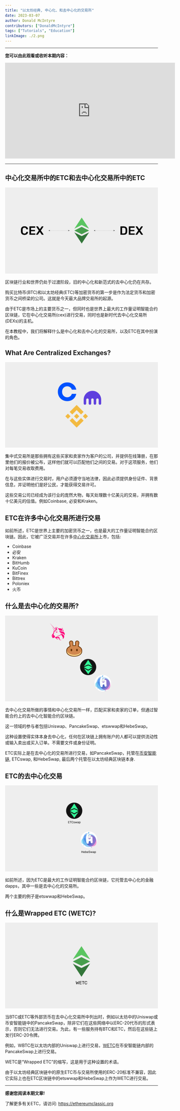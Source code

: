 ```yaml
---
title: "以太坊经典, 中心化、和去中心化的交易所"
date: 2023-03-07
author: Donald McIntyre
contributors: ["DonaldMcIntyre"]
tags: ["Tutorials", "Education"]
linkImage: ./2.png
---
```


---
**您可以由此观看或收听本期内容：**

<iframe width="560" height="315" src="https://www.youtube.com/embed/AdmPWn3XOYI" title="YouTube video player" frameborder="0" allow="accelerometer; autoplay; clipboard-write; encrypted-media; gyroscope; picture-in-picture; web-share" allowfullscreen></iframe>

---

## 中心化交易所中的ETC和去中心化交易所中的ETC

![ETC, CEXs, and DEXs.](./2.png)

区块链行业和世界仍处于过渡阶段，旧的中心化和新范式的去中心化仍在共存。

购买比特币(BTC)和以太坊经典(ETC)等加密货币的第一步是作为法定货币和加密货币之间桥梁的公司。这就是今天最大品牌交易所的起源。

由于ETC是市场上的主要货币之一，但同时也是世界上最大的工作量证明智能合约区块链，它在中心化交易所(cex)进行交易，同时也是新时代去中心化交易所(DEXs)的主机。

在本教程中，我们将解释什么是中心化和去中心化的交易所，以及ETC在其中扮演的角色。

## What Are Centralized Exchanges?

![CEXs](./3.png)

集中式交易所是那些拥有这些买家和卖家作为客户的公司，并提供在线簿册，在那里他们的报价被公布，这样他们就可以匹配他们之间的交易。对于这项服务，他们对每笔交易收取费用。

在与这些实体进行交易时，用户必须遵守当地法律，因此必须提供身份证件、背景信息，并证明他们是好公民，才能获得交易许可。

这些交易公司已经成为该行业的庞然大物，每天处理数十亿美元的交易，并拥有数十亿美元的估值。例如Coinbase, 必安和Kraken。

## ETC在许多中心化交易所进行交易

如前所述，ETC是世界上主要的加密货币之一，也是最大的工作量证明智能合约区块链。因此，它被广泛交易并在许多[中心化交易所](https://coinmarketcap.com/currencies/ethereum-classic/markets/)上市，包括:

- Coinbase
- 必安
- Kraken
- BitHumb
- KuCoin
- BitFinex
- Bittrex
- Poloniex
- 火币

## 什么是去中心化的交易所?

![DEXs](./4.png)

去中心化交易所做的事情和中心化交易所一样，匹配买家和卖家的订单，但通过智能合约上的去中心化智能合约区块链。

这一领域的参与者包括Uniswap、PancakeSwap、etswwap和HebeSwap。

这种设置使得实体本身去中心化，任何在区块链上拥有账户的人都可以提供流动性或输入卖出或买入订单。不需要文件或身份证明。

ETC实际上是在去中心化的交易所进行交易，如PancakeSwap，托管在[币安智能链](https://tradingstrategy.ai/trading-view/binance/biswap/etc-bnb), ETCswap, 和HebeSwap, 最后两个托管在以太坊经典区块链本身.

## ETC的去中心化交易

![ETCswap和HebeSwap.](./5.png)

如前所述，因为ETC是最大的工作证明智能合约区块链，它托管去中心化的金融dapps，其中一些是去中心化的交易所。

两个主要的例子是etswwap和HebeSwap。

## 什么是Wrapped ETC (WETC)?

![WETC](./6.png)

当BTC或ETC等外部货币在去中心化交易所中列出时，例如以太坊中的Uniswap或币安智能链中的PancakeSwap，除非它们在这些网络中以ERC-20代币的形式表示，否则它们无法进行交易。为此，有一些服务持有BTC和ETC，然后在这些链上发行ERC-20令牌。

例如，WBTC在以太坊内部的Uniswap上进行交易，[WETC](https://wrappedether.org/)在币安智能链内部的PancakeSwap上进行交易。

WETC是“Wrapped ETC”的缩写，这是用于这种设置的术语。

由于以太坊经典区块链中的原生ETC币与交易所使用的ERC-20标准不兼容，因此它实际上也在ETC区块链中的etswwap和HebeSwap上作为WETC进行交易。

---

**感谢您阅读本期文章!**

了解更多有关ETC，请访问: https://ethereumclassic.org
